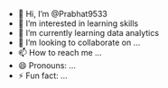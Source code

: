 - 👋 Hi, I’m @Prabhat9533
- 👀 I’m interested in learning skills
- 🌱 I’m currently learning data analytics
- 💞️ I’m looking to collaborate on ...
- 📫 How to reach me ...
- 😄 Pronouns: ...
- ⚡ Fun fact: ...

<!---
Prabhat9533/Prabhat9533 is a ✨ special ✨ repository because its `README.md` (this file) appears on your GitHub profile.
You can click the Preview link to take a look at your changes.
--->

